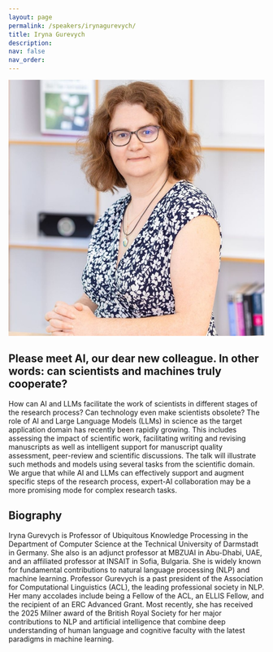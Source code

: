```yaml
---
layout: page
permalink: /speakers/irynagurevych/
title: Iryna Gurevych
description:
nav: false
nav_order: 
---
```


<img src="/assets/img/speakers/iryna-gurevych.jpeg" class="img-fluid img-center speaker-img" alt="Iryna Gurevych">


## Please meet AI, our dear new colleague. In other words: can scientists and machines truly cooperate?
How can AI and LLMs facilitate the work of scientists in different stages of the research process? Can technology even make scientists obsolete? The role of AI and Large Language Models (LLMs) in science as the target application domain has recently been rapidly growing. This includes assessing the impact of scientific work, facilitating writing and revising manuscripts as well as intelligent support for manuscript quality assessment, peer-review and scientific discussions. The talk will illustrate such methods and models using several tasks from the scientific domain. We argue that while AI and LLMs can effectively support and augment specific steps of the research process, expert-AI collaboration may be a more promising mode for complex research tasks.

## Biography
Iryna Gurevych is Professor of Ubiquitous Knowledge Processing in the Department of Computer Science at the Technical University of Darmstadt in Germany. She also is an adjunct professor at MBZUAI in Abu-Dhabi, UAE, and an affiliated professor at INSAIT in Sofia, Bulgaria. She is widely known for fundamental contributions to natural language processing (NLP) and machine learning. Professor Gurevych is a past president of the Association for Computational Linguistics (ACL), the leading professional society in NLP. Her many accolades include being a Fellow of the ACL, an ELLIS Fellow, and the recipient of an ERC Advanced Grant. Most recently, she has received the 2025 Milner award of the British Royal Society for her major contributions to NLP and artificial intelligence that combine deep understanding of human language and cognitive faculty with the latest paradigms in machine learning.


